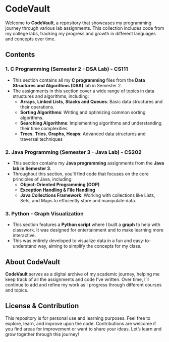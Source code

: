 # CodeVault

Welcome to **CodeVault**, a repository that showcases my programming journey through various lab assignments. This collection includes code from my college labs, tracking my progress and growth in different languages and concepts over time.

## Contents

### 1. **C Programming (Semester 2 - DSA Lab) - CS111**
   - This section contains all my **C programming** files from the **Data Structures and Algorithms (DSA)** lab in Semester 2.
   - The assignments in this section cover a wide range of topics in data structures and algorithms, including:
     - **Arrays**, **Linked Lists**, **Stacks and Queues**: Basic data structures and their operations.
     - **Sorting Algorithms**: Writing and optimizing common sorting algorithms.
     - **Searching Algorithms**: Implementing algorithms and understanding their time complexities.
     - **Trees**, **Tries**, **Graphs**, **Heaps**: Advanced data structures and traversal techniques


### 2. **Java Programming (Semester 3 - Java Lab) - CS202**
   - This section contains my **Java programming** assignments from the **Java lab in Semester 3**.
   - Throughout this section, you’ll find code that focuses on the core principles of Java, including:
     - **Object-Oriented Programming (OOP)**
     - **Exception Handling & File Handling**
     - **Java Collections Framework**: Working with collections like Lists, Sets, and Maps to efficiently store and manipulate data.

### 3. **Python - Graph Visualization**
   - This section features a **Python script** where I built a **graph** to help with classwork. It was designed for entertainment and to make learning more interactive.
   - This was entirely developed to visualize data in a fun and easy-to-understand way, aiming to simplify the concepts for my class.

## About CodeVault
**CodeVault** serves as a digital archive of my academic journey, helping me keep track of all the assignments and code I’ve written. Over time, I’ll continue to add and refine my work as I progress through different courses and topics.

## License & Contribution
This repository is for personal use and learning purposes. Feel free to explore, learn, and improve upon the code. Contributions are welcome if you find areas for improvement or want to share your ideas. Let’s learn and grow together through this journey!
